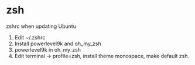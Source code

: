 # zsh

zshrc when updating Ubuntu

1) Edit ~/.zshrc
2) Install powerlevel9k and oh_my_zsh
3) powerlevel9k in oh_my_zsh
4) Edit terminal -> profile=zsh, install theme monospace, make default zsh.
